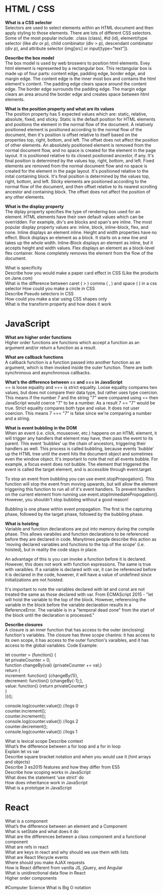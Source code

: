 # HTML / CSS
**What is a CSS selector**  
Selectors are used to select elements within an HTML document and then apply styling to those elements. There are lots of different CSS selectors. Some of the most popular include: .class (class), #id (id), element/type selector (like *div* or *p*), child combinator (div > p), descendant combinator (div p), and attribute selector (img[src] or input[type="text"]).

**Describe the box model**  
The box model is used by web broswers to position html elements. Evey html element is represented by a rectangular box. This rectangular box is made up of four parts: content edge, padding edge, border edge, and margin edge. The content edge is the inner most box and contains the html element's content. The padding edge clears space around the content edge. The border edge surrounds the padding edge. The margin edge clears an area around the border edge and creates space between html elements.

**What is the position property and what are its values**  
The position property has 5 expected values which are: static, relative, absolute, fixed, and sticky. Static is the default position for HTML elements and positions the element in the normal flow of the document. A relatively positioned element is positioned according to the normal flow of the document, then it's position is offset relative to itself based on the properties top, right, bottom, and left. The offset does not affect the position of other elements. An absolutely positioned element is removed from the normal document flow, and no space is created for the element in the page layout. It is positioned relative to its closest positioned ancestor, if any. It's final position is determined by the values top, right, bottom, and left. Fixed elements are removed from the normal document flow and no space is created for the element in the page layout. It's positioned relative to the inital containing block. It's final position is determined by the values top, right, bottom, and left. Sticky elements are positioned according to the normal flow of the document, and then offset relative to its nearest scrolling ancestor and containing block. The offset does not affect the position of any other elements.  

**What is the display property**  
The diplay property specifies the type of rendering box used for an element. HTML elements have their own default values which can be overridden. For example, div's are blocks and span's are inline. The most popular display property values are: inline, block, inline-block, flex, and none. Inline displays an element inline. Height and width properties have no effect. Block displays an element as a block. It starts on a new line and takes up the whole width. Inline-Block displays an element as inline, but it accepts height and width values. Flex displays an element as a block-level flex container. None completely removes the element from the flow of the document.  

What is specificity  
Describe how you would make a paper card effect in CSS (Like the products on Jane.com)  
What is the difference between caret ( > ) comma ( , ) and space (  ) in a css selector
How could you make a circle in CSS  
Describe Pseudo selectors in CSS  
How could you make a star using CSS shapes only  
What is the transform property and how does it work  

# JavaScript
**What are higher order functions**  
Higher order functions are functions which accept a function as an argument and/or return a function as a result.

**What are callback functions**  
A callback function is a function passed into another function as an argument, which is then invoked inside the outer function. There are both synchronous and asynchronous callbacks.

**What’s the difference between == and === in JavaScript**  
== is loose equality and === is strict equality. Loose equality compares two values, but does not compare their data type, but rather uses type coercion. This means if the number 7 and the string "7" were compared using == then JavaScript would coerce "7" to be a number. As a result 7 == "7" would be true. Strict equality compares both type and value. It does not user coercion. This means 7 === "7" is false since we're comparing a number and a string.

**What is event bubbling in the DOM**  
When an event (i.e. click, mouseover, etc.) happens on an HTML element, it will trigger any handlers that element may have, then pass the event to its parent. This event 'bubbles' up the chain of ancestors, triggering their handlers as well. This process is called bubbling, because events 'bubble' up the HTML tree until the event hits the document object and sometimes even the window object. It's important to note that not all events bubble. For example, a focus event does not bubble. The element that triggered the event is called the target element, and is accessible through event.target.  

To stop an event from bubbling you can use event.stopPropogation(). This function will stop the event from moving upwards, but will allow the element triggering this function to run all of it's event handlers. To prevent handlers on the current element from running use event.stopImmediatePropogation(). However, you shouldn't stop bubbling without a good reason!  

Bubbling is one phase within event propagation. The first is the capturing phase, followed by the target phase, followed by the bubbling phase.  

**What is hoisting**  
Variable and function declarations are put into memory during the compile phase. This allows varabiles and function declarations to be referenced before they are declared in code. Manytimes people describe this action as 'moving declared variables and functions to the top of the scope' (i.e. hoisted), but in reality the code stays in place.

An advantage of this is you can invoke a function before it is declared. However, this does not work with function expressions. The same is true with varaibles. If a variable is declared with var, it can be referenced before it is declared in the code, however, it will have a value of undefined since initializations are not hoisted.

It's important to note the variables declared with let and const are not treated the same as those declared with var. From ECMAScript 2015 -  "let will hoist the variable to the top of the block. However, referencing the variable in the block before the variable declaration results in a ReferenceError. The variable is in a "temporal dead zone" from the start of the block until the declaration is processed."  

**Describe closures**  
A closure is an inner function that has access to the outer (enclosing) function's variables. The closure has three scope chanins: it has access to its own scope, it has access to the outer function's varaibles, and it has access to the global variables. Code Example:

let counter = (function() {  
  let privateCounter = 0;  
  function changeBy(val) {privateCounter += val;}  
  return {  
    increment: function() {changeBy(1)},  
    decrement: function() {changeBy(-1);},  
    value: function() {return privateCounter;}  
  }  
})();  

console.log(counter.value()) //logs 0  
counter.increment();  
counter.increment();  
console.log(counter.value()) //logs 2  
counter.decrement();  
console.log(counter.value()) //logs 1  

What is lexical scope
Describe context  
What’s the difference between a for loop and a for in loop  
Explain let vs var  
Describe square bracket notation and when you would use it (hint arrays and objects)  
Describe 3 es2015 features and how they differ from ES5  
Describe how scoping works in JavaScript  
What does the statement ‘use strict’ do   
How does inheritance work in JavaScript  
What is a prototype in JavaScript  


# React
What is a component  
What’s the difference between an element and a Component  
What is setState and what does it do  
What are the differences between a class component and a functional component  
What are refs in react  
What are keys in react and why should we use them with lists  
What are React lifecycle events  
Where should you make AJAX requests  
How is React different from vanilla JS, jQuery, and Angular  
What is unidirectional data flow in React  
Higher order components  

#Computer Science
What is Big O notation